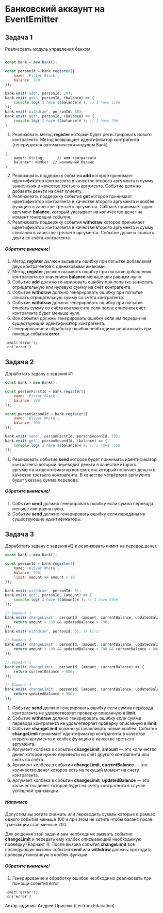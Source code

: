 # Банковский аккаунт на EventEmitter


## Задача 1

Реализовать модуль управления банком.

```js

const bank = new Bank();

const personId = bank.register({
	name: 'Pitter Black',
	balance: 100
});

bank.emit('add', personId, 20);
bank.emit('get', personId, (balance) => {
	console.log(`I have ${balance}₴`); // I have 120₴
});
bank.emit('withdraw', personId, 50);
bank.emit('get', personId, (balance) => {
	console.log(`I have ${balance}₴`); // I have 70₴
}
```

1. Реализовать метод **register** который будет регистрировать нового контрагента. Метод возвращает идентификатор контрагента (генерируется автоматически модулем Bank).

```
{
	name*: String, 		// имя контрагента
	balance*: Number  // начальный баланс
}
```

2. Реализовать поддержку события **add** которое принимает идентификатор контрагента в качестве второго аргумента и сумму зачисления в качестве третьего аргумента. Событие должно добавить деньги на счёт клиенту.
3. Реализовать поддержку события **get** которое принимает идентификатор контрагента в качестве второго аргумента и колбек функцию в качестве третьего аргумента. Сallback принимает один аргумент **balance**, который указывает на количество денег на момент генерации события.
4. Реализовать поддержку события **withdraw** которое принимает идентификатор контрагента в качестве второго аргумента и сумму списания в качестве третьего аргумента. Событие должно списать деьги со счёта контрагента.

##### Обратите внимание!
1. Метод **register** должен вызывать ошибку при попытке добавления двух контрагентов с одинаковыми именами.
2. Метод **register** должен вызывать ошибку при попытке добавления контрагента со значением **balance** меньше или равным нулю.
3. Событие **add** должно генерировать ошибку при попытке зачислить отрицательную или нулевую сумму на счёт контрагента.
4. Событие **withdraw** должно генерировать ошибку при попытке списать отрицательную сумму со счёта контрагента.
5. Событие **withdraw** должно генерировать ошибку при попытке списать сумму со счёта контрагента если после списания счёт контрагента будет меньше нуля.
6. Все события должны генерировать ошибку если им передан не существующий идентификатор контрагента.
7. Генерирование и обработку ошибок необходимо реализовать при помощи события
**error**.

```
.emit('error');
.on('error')
```


## Задача 2

Доработать задачу с задания #1

```js
const bank = new Bank();

const personFirstId = bank.register({
	name: 'Pitter Black',
	balance: 100
});

const personSecondId = bank.register({
	name: 'Oliver White',
	balance: 700
});

bank.emit('send', personFirstId, personSecondId, 50);
bank.emit('get', personSecondId, (balance) => {
	console.log(`I have ${balance}₴`); // I have 750₴	
});
```

1. Реализовать событие **send** которое будет принимать идентификатор контрагента который переводит деньги в качестве второго аргумента и идентификатор контрагента который получает деньги в качестве третьего контрагента. В качестве четвёртого аргмуента будет указана сумма перевода.

##### Обратите внимание!
1. Событие **send** должно генерировать ошибку если сумма перевода меньше или равна нулю.
2. Событие **send** должно генерировать ошибку если переданы не существующие идентификаторы.


## Задача 3

Доработать задачу с задания #2 и реализовать лимит на перевод денег.

```js
const bank = new Bank();

const personId = bank.register({
	name: 'Oliver White',
	balance: 700,
	limit: amount => amount < 10
});

bank.emit('withdraw', personId, 5);
bank.emit('get', personId, (amount) => {
	console.log(`I have ${amount}₴`); // I have 695₴
});

// Вариант 1
bank.emit('changeLimit', personId, (amount, currentBalance, updatedBalance) => {
	return amount < 100 && updatedBalance > 700;
});
bank.emit('withdraw', personId, 5); // Error

// Вариант 2
bank.emit('changeLimit', personId, (amount, currentBalance, updatedBalance) => {
	return amount < 100 && updatedBalance > 700 && currentBalance > 800;
});

// Вариант 3
bank.emit('changeLimit', personId, (amount, currentBalance) => {
	return currentBalance > 800;
});

// Вариант 4
bank.emit('changeLimit', personId, (amount, currentBalance, updatedBalance) => {
	return updatedBalance > 900;
});
```

1. Событие **send** должно генерировать ошибку если сумма перевода контрагента не удовлетворяет проверку описанную в **limit**.
2. Событие **withdraw** должно генерировать ошибку если сумма перевода контрагента не удовлетворяет проверку описанную в **limit**.
3. Событие **changeLimit** должно устанавливать новый колбек. Событие **changeLimit** принимает идентификатор контрагента в качестве второго аргумента и колбек функцию в качестве третьего аргумента.
4. Аргумент колбека в событии **changeLimit**, **amount** — это количество денег которое нужно перевести на счёт другого контрагента или снять со счёта.
5. Аргумент колбека в событии **changeLimit**, **currentBalance** — это количество денег которое есть на текущий момент на счету контрагента.
6. Аргумент колбека в событии **changeLimit**, **updatedBalance** — это количество денег которое будет на счету контрагента в случае успешной транзакции.

##### Например
Допустим вы хотите снимать или переводить суммы которые в рамках одного события меньше 100 и при этом не хотите чтобы баланс после транзакции стал меньше 700.

Для решения этой задачи вам необходимо вызвать событие **changeLimit** и передать ему колбек описывающий необходимую проверку (Вариант 1). После вызова события **changeLimit** все последующие вызовы события **send** или **withdraw** должны проходить проверку описанную в колбек функции.

##### Обратите внимание!
1. Генерирование и обработку ошибок необходимо реализовать при помощи события error

```
.emit('error');
.on('error')
```

Автор задания: Андрей Присняк (Lectrum Education)